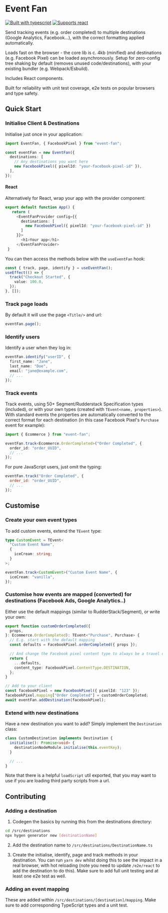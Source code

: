 # Event Fan

[![Built with
typescript](https://badgen.net/badge/icon/typescript?icon=typescript&label)](https://www.typescriptlang.org/)
[![Supports react](https://badgen.net/badge/supports/react/green)](https://reactjs.org/)

Send tracking events (e.g. order completed) to multiple destinations (Google Analytics, Facebook...), with the correct
formatting applied automatically.

Loads fast on the browser - the core lib is c. 4kb (minified) and destinations (e.g. Facebook Pixel) can be loaded
asynchronously. Setup for zero-config tree shaking by default (removes unused code/destinations), with your existing bundler (e.g. Webpack/Esbuild).

Includes React components.

Built for reliability with unit test coverage, e2e tests on popular browsers and type safety.

## Quick Start

### Initialise Client & Destinations

Initialise just once in your application:

```typescript
import EventFan, { FacebookPixel } from "event-fan";

const eventFan = new EventFan({
  destinations: [
    // Any destinations you want here
    new FacebookPixel({ pixelId: "your-facebook-pixel-id" }),
  ],
});
```

#### React

Alternatively for React, wrap your app with the provider component:

```typescript
export default function App() {
   return (
     <EventFanProvider config={{
       destinations: [
         new FacebookPixel({ pixelId: "your-facebook-pixel-id" })
       ]
     }}>
       <h1>Your app</h1>
     </EventFanProvider>
 }
```

You can then access the methods below with the `useEventFan` hook:

```typescript
const { track, page, identify } = useEventFan();
useEffect(() => {
  track("Checkout Started", {
    value: 100.0,
  });
}, []);
```

### Track page loads

By default it will use the page `<Title/>` and url:

```typescript
eventFan.page();
```

### Identify users

Identify a user when they log in:

```typescript
eventFan.identify("userID", {
  first_name: "Jane",
  last_name: "Doe",
  email: "jane@example.com",
  // ...
});
```

### Track events

Track events, using 50+ Segment/Rudderstack Specification types (included), or with your own types (created with
`TEvent<name, properties>`). With standard events the properties are automatically converted to the correct format for
each destination (in this case Facebook Pixel's `Purchase` event for example):

```typescript
import { Ecommerce } from "event-fan";

eventFan.track<Ecommerce.OrderCompleted>("Order Completed", {
  order_id: "order_UUID",
  // ...
});
```

For pure JavaScript users, just omit the typing:

```javascript
eventFan.track("Order Completed", {
  order_id: "order_UUID",
  // ...
});
```

## Customise

### Create your own event types

To add custom events, extend the `TEvent` type:

```typescript
type CustomEvent = TEvent<
  "Custom Event Name",
  {
    iceCream: string;
  }
>;

eventFan.track<CustomEvent>("Custom Event Name", {
  iceCream: "vanilla",
});
```

### Customise how events are mapped (converted) for destinations (Facebook Ads, Google Analytics..)

Either use the default mappings (similar to RudderStack/Segment), or write your own:

```typescript
export function customOrderCompleted({
  props,
}: Ecommerce.OrderCompleted): TEvent<"Purchase", Purchase> {
  // E.g. start with the default mapping
  const defaults = FacebookPixel.orderCompleted({ props });

  // And change the Facebook pixel content type to always be a travel destination
  return {
    ...defaults,
    content_type: FacebookPixel.ContentType.DESTINATION,
  };
}

// Add to your client
const facebookPixel = new FacebookPixel({ pixelId: "123" });
facebookPixel.mapping["Order Completed"] = customOrderCompleted;
await eventFan.addDestination(facebookPixel);
```

### Extend with new destinations

Have a new destination you want to add? Simply implement the `Destination` class:

```typescript
class CustomDestination implements Destination {
  initialise(): Promise<void> {
    destinationNodeModule.initialise(this.eventKey);
  }

  // ...
}
```

Note that there is a helpful `loadScript` util exported, that you may want to use if you are loading third party scripts
from a url.

## Contributing

### Adding a destination

1. Codegen the basics by running this from the destinations directory:

```bash
cd /src/destinations
npx hygen generator new [destinationName]
```

2. Add the destination name to `/src/destinations/DestinationName.ts`

3. Create the initialise, identify, page and track methods in your destination. You can run `yarn dev` whilst doing this
   to see the impact in a real browser, with hot reloading (note you need to update `/e2e/react` to add the destination
   to do this). Make sure to add full unit testing and at least one e2e test as well.

### Adding an event mapping

These are added within `/src/destinations/[destination]/mapping`. Make sure to add corresponding TypeScript types and a
unit test.
